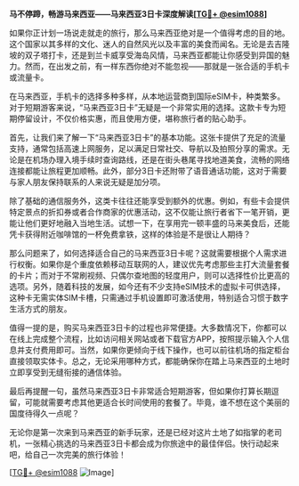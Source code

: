 **马不停蹄，畅游马来西亚——马来西亚3日卡深度解读[[TG💪+ @esim1088](https://t.me/s/esim1088)]**

如果你正计划一场说走就走的旅行，那么马来西亚绝对是一个值得考虑的目的地。这个国家以其多样的文化、迷人的自然风光以及丰富的美食而闻名。无论是去吉隆坡的双子塔打卡，还是到兰卡威享受海岛风情，马来西亚都能让你感受到异国的魅力。然而，在出发之前，有一样东西你绝对不能忽视——那就是一张合适的手机卡或流量卡。

在马来西亚，手机卡的选择多种多样，从本地运营商到国际eSIM卡，种类繁多。对于短期游客来说，“马来西亚3日卡”无疑是一个非常实用的选择。这款卡专为短期停留设计，不仅价格实惠，而且使用方便，堪称旅行者的贴心助手。

首先，让我们来了解一下“马来西亚3日卡”的基本功能。这张卡提供了充足的流量支持，通常包括高速上网服务，足以满足日常社交、导航以及拍照分享的需求。无论是在机场办理入境手续时查询路线，还是在街头巷尾寻找地道美食，流畅的网络连接都能让旅程更加顺畅。此外，部分3日卡还附带了语音通话功能，这对于需要与家人朋友保持联系的人来说无疑是加分项。

除了基础的通信服务外，这类卡往往还能享受到额外的优惠。例如，有些卡会提供特定景点的折扣券或者合作商家的优惠活动，这不仅能让旅行者省下一笔开销，更能让他们更好地融入当地生活。试想一下，在享用完一顿丰盛的马来美食后，还能凭卡获得附近咖啡馆的一杯免费拿铁，这样的体验是不是很让人期待？

那么问题来了，如何选择适合自己的马来西亚3日卡呢？这就需要根据个人需求进行权衡。如果你是个重度依赖移动互联网的人，建议优先考虑那些主打大流量套餐的卡片；而对于不常刷视频、只偶尔查地图的轻度用户，则可以选择性价比更高的选项。另外，随着科技的发展，如今还有不少支持eSIM技术的虚拟卡可供选择，这种卡无需实体SIM卡槽，只需通过手机设置即可激活使用，特别适合习惯于数字生活方式的朋友。

值得一提的是，购买马来西亚3日卡的过程也非常便捷。大多数情况下，你都可以在线上完成整个流程，比如访问相关网站或者下载官方APP，按照提示输入个人信息并支付费用即可。当然，如果你更倾向于线下操作，也可以前往机场的指定柜台直接领取实体卡。总之，无论采用哪种方式，都能确保你在踏上马来西亚的土地时立即享受到无缝衔接的通信体验。

最后再提醒一句，虽然马来西亚3日卡非常适合短期游客，但如果你打算长期逗留，可能就需要考虑其他更适合长时间使用的套餐了。毕竟，谁不想在这个美丽的国度待得久一点呢？

无论你是第一次来到马来西亚的新手玩家，还是已经对这片土地了如指掌的老司机，一张精心挑选的马来西亚3日卡都会成为你旅途中的最佳伴侣。快行动起来吧，给自己一次完美的旅行体验！

[[TG💪+ @esim1088](https://t.me/s/esim1088) ![Image](https://i.postimg.cc/4NQfJmqS/Snipaste-2025-05-13-00-14-12.png)]